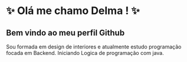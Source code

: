 # ✨ Olá me chamo Delma ! ✨
## Bem vindo ao meu perfil Github

Sou formada em design de interiores e atualmente estudo 
programação focada em Backend. 
Iniciando Logica de programação com java.
